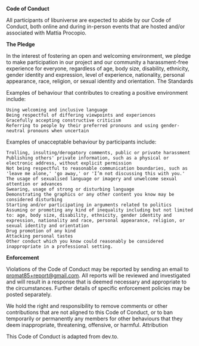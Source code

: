 
**Code of Conduct**

All participants of libuniverse are expected to abide by our Code of Conduct, both online and during in-person events that are hosted and/or associated with Mattia Procopio.

**The Pledge**

In the interest of fostering an open and welcoming environment, we pledge to make participation in our project and our community a harassment-free experience for everyone, regardless of age, body size, disability, ethnicity, gender identity and expression, level of experience, nationality, personal appearance, race, religion, or sexual identity and orientation.
The Standards

Examples of behaviour that contributes to creating a positive environment include:

    Using welcoming and inclusive language
    Being respectful of differing viewpoints and experiences
    Gracefully accepting constructive criticism
    Referring to people by their preferred pronouns and using gender-neutral pronouns when uncertain

Examples of unacceptable behaviour by participants include:

    Trolling, insulting/derogatory comments, public or private harassment
    Publishing others' private information, such as a physical or electronic address, without explicit permission
    Not being respectful to reasonable communication boundaries, such as 'leave me alone,' 'go away,' or 'I’m not discussing this with you.'
    The usage of sexualised language or imagery and unwelcome sexual attention or advances
    Swearing, usage of strong or disturbing language
    Demonstrating the graphics or any other content you know may be considered disturbing
    Starting and/or participating in arguments related to politics
    Assuming or promoting any kind of inequality including but not limited to: age, body size, disability, ethnicity, gender identity and expression, nationality and race, personal appearance, religion, or sexual identity and orientation
    Drug promotion of any kind
    Attacking personal tastes
    Other conduct which you know could reasonably be considered inappropriate in a professional setting.

**Enforcement**

Violations of the Code of Conduct may be reported by sending an email to promat85+report@gmail.com. All reports will be reviewed and investigated and will result in a response that is deemed necessary and appropriate to the circumstances. Further details of specific enforcement policies may be posted separately.

We hold the right and responsibility to remove comments or other contributions that are not aligned to this Code of Conduct, or to ban temporarily or permanently any members for other behaviours that they deem inappropriate, threatening, offensive, or harmful.
Attribution

This Code of Conduct is adapted from dev.to.
